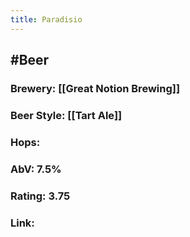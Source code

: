 ```yaml
---
title: Paradisio
---
```


## #Beer
### Brewery: [[Great Notion Brewing]]

### Beer Style: [[Tart Ale]]

### Hops: 

### AbV: 7.5%

### Rating: 3.75

### Link: 
